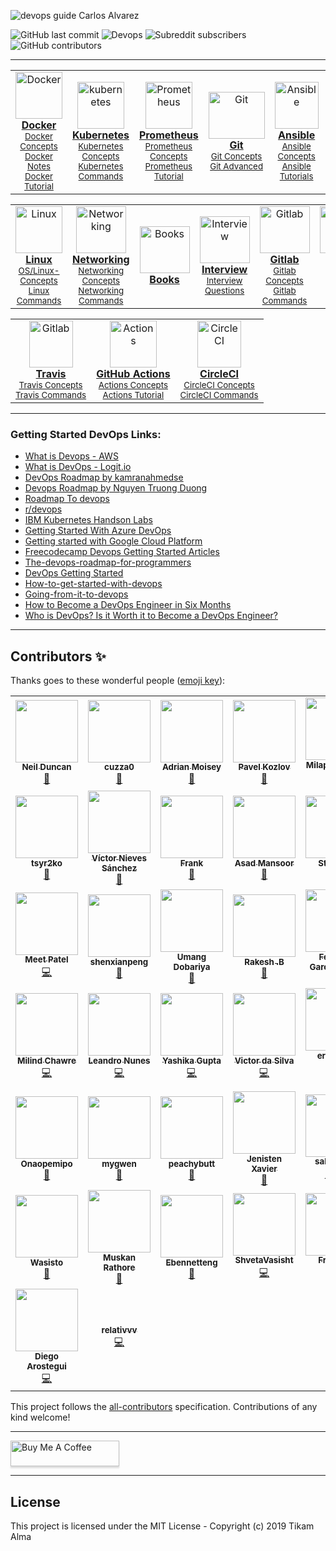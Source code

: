 

![devops guide Carlos Alvarez](https://github.com/Tikam02/DevOps-Guide/blob/master/img/devops-guide.png)

![GitHub last commit](https://img.shields.io/github/last-commit/Tikam02/DevOps_Cheatsheet?style=for-the-badge)   ![Devops](https://img.shields.io/badge/Development-Operations-blue?style=for-the-badge) ![Subreddit subscribers](https://img.shields.io/reddit/subreddit-subscribers/devops?style=for-the-badge) ![GitHub contributors](https://img.shields.io/github/contributors/Tikam02/DevOps-Guide?style=for-the-badge)

<!-- <p>
		<a href="https://triplebyte.com/a/UEmYALe/d">
		<b>Looking for a job?</b> 
			<br>
			No resume needed. Just prove you can code. Take Triplebyte’s quiz 
      and go straight to final onsite interviews!
			<br>
			<div>
				<img src="https://github.com/Tikam02/DevOps-Guide/blob/master/img/logo/Triplebyte_Logo_Default.png" width="500" hieght="400"  alt="Tripblebyte" align="middle">
			</div>
		</a>
	</p>
	
	 -->
	
*******************


<center>
<table>
 <tr>
<td align="center"><a href="./Container-orchestration/Docker"><img src="img/docker.png" width="75px;" height="75px;" alt="Docker"/><br/><b>Docker</b></a><br /><sub><a href="./Container-orchestration/Docker/docker-concepts.md">Docker Concepts</a></sub><br><sub><a href="./Container-orchestration/Docker/docker-notes.md">Docker Notes</a></sub><br><sub><a href="./Container-orchestration/Docker">Docker Tutorial</a></sub></td>
     <td align="center"><a href="./Container-orchestration/kubernetes"><img src="img/logo/kubernetes.png" width="75px;" height="75px;" alt="kubernetes"/><br /><b>Kubernetes</b></a><br /><sub><a href="./Container-orchestration/kubernetes/kuber-concepts.md">Kubernetes Concepts</a></sub><br><sub><a href="./Container-orchestration/kubernetes/kubernetes-commands.md">Kubernetes Commands</a></sub></td>
    <td align="center"><a href="./observability/Prometheus"><img src="img/logo/prometheus.png" width="75px;" height="75px;" alt="Prometheus"/><br /><b>Prometheus</b></a><br /><sub><a href="./observability/Prometheus/prometheus-concepts.md">Prometheus Concepts</a></sub><br><sub><a href="./observability/Prometheus/prometheus-tutorials.md">Prometheus Tutorial</a></sub></td>
    <td align="center"><a href="./CI-CD/git"><img src="img/logo/git.png" width="90px;" height="75px;" alt="Git"/><br /><b>Git</b></a><br/><sub><a href="./CI-CD/git/git-basic-commands.md">Git Concepts</a></sub><br><sub><a href="./CI-CD/git/git-advanced-commands.md">Git Advanced</a></sub></td>
    <td align="center"><a href="./Infrastructure-provisioning/Ansible"><img src="img/logo/ansible.png" width="70px;" height="75px;" alt="Ansible"/><br /><b>Ansible</b></a><br /><sub><a href="./Infrastructure-provisioning/Ansible/ansible-concepts.md"> Ansible Concepts</a></sub><br><sub><a href="./Infrastructure-provisioning/Ansible/ansible-tutorials.md"> Ansible Tutorials</a></sub></td>
    <td align="center"><a href="./Infrastructure-provisioning/Terraform"><img src="img/logo/terraform.png" width="65px;" height="75px;" alt="Terraform"/><br /><b>Terraform </b></a><br /><sub><a href="./Infrastructure-provisioning/Terraform/terraform-concepts.md">Terraform Concepts</a></sub><br><sub><a href="./Infrastructure-provisioning/Terraform/terraform-tutorials.md"> Terraform Tutorials</a></sub></td>
    <td align="center"><a href="./CI-CD/jenkins"><img src="img/logo/jenkins.png" width="100x;" height="75px;" alt="Jenkins"/><br /><b>Jenkins</b></a><br /><sub><a href="./CI-CD/jenkins/jenkins-concepts.md">Jenkins Concepts</a></sub><br><sub><a href="./CI-CD/jenkins/jenkins-tutorials.md">Jenkins Tutorials</a></sub></td>
  </tr>
   
   
 </table>
</center>
   
<center>
<table>

   <tr>
    <td align="center"><a href="./OS"><img src="img/logo/linux.png" width="75x;" height="75px;" alt="Linux"/><br /><b>Linux</b></a><br /><sub><a href="./OS/os-concepts.md">OS/Linux-Concepts</a></sub><br><sub><a href="./OS/os-commands.md">Linux Commands</a></sub></td>
     <td align="center"><a href="./Networking"><img src="img/logo/network.png" width="80x;" height="75px;" alt="Networking"/><br /><b>Networking</b></a><br /><sub><a href="./Networking/networking-concepts.md">Networking Concepts</a></sub><br><sub><a href="./Networking/networking-commands.md">Networking Commands</a></sub></td>
    <td align="center"><a href="./Books"><img src="img/logo/books.png" width="80x;" height="75px;" alt="Books"/><br /><b>Books</b></a><br /><sub></td>
    <td align="center"><a href="./Interview"><img src="img/logo/interview.png" width="80x;" height="75px;" alt="Interview"/><br /><b>Interview </b></a><br /><sub><a href="./Interview/Dev-ops-Interview.md">Interview Questions</a></sub></td>
    <td align="center"><a href="./CI-CD/GitlabCi"><img src="img/logo/gitlab.png" width="80x;" height="75px;" alt="Gitlab"/><br /><b>Gitlab</b></a><br /><sub><a href="./CI-CD/GitlabCi/gitlab-concepts.md">Gitlab Concepts</a></sub><br><sub><a href="./CI-CD/GitlabCi/gitlab-commands.md">Gitlab Commands</a></sub></td>
    <td align="center"><a href="./Infrastructure-provisioning/Puppet"><img src="img/logo/puppet.png" width="100x;" height="75px;" alt="Puppet"/><br /><b>Puppet</b></a><br /><sub><a href="./Infrastructure-provisioning/Puppet/puppet-concepts.md">Puppet Concepts</a></sub><br><sub><a href="./Infrastructure-provisioning/Puppet/puppet-commands.md">Puppet Commands</a></sub></td>
    <td align="center"><a href="./Infrastructure-provisioning/Chef"><img src="img/logo/chef.jpg" width="80x;" height="75px;" alt="Chef"/><br /><b>Chef</b></a><br /><sub><a href="./Infrastructure-provisioning/Chef/chef-concepts.md">Chef Concepts</a></sub><br><sub><a href="./Infrastructure-provisioning/Chef/chef-commands.md">Chef Commands</a></sub></td>
   
  </tr>
  
 </table>
</center>

 <center>
<table>

   <tr>
    <td align="center"><a href="./CI-CD/TravisCi"><img src="img/logo/travisci.png" width="70x;" height="75px;" alt="Gitlab"/><br /><b>Travis</b></a><br /><sub><a href="./CI-CD/TravisCi/travis-concepts.md">Travis Concepts</a></sub><br><sub><a href="./CI-CD/TravisCi/travis-commands.md">Travis Commands</a></sub></td>
    <td align="center"><a href="./CI-CD/Actions"><img src="img/logo/actions.png" width="75x;" height="75px;" alt="Actions"/><br /><b>GitHub Actions</b></a><br /><sub><a href="./CI-CD/Actions/github-actions-concepts.md">Actions Concepts</a></sub><br><sub><a href="./CI-CD/Actions/github-actions-tutorial.md">Actions Tutorial</a></sub></td>
    <td align="center"><a href="./CI-CD/CircleCI"><img src="img/logo/circleci.png" width="70x;" height="75px;" alt="CircleCI"/><br /><b>CircleCI</b></a><br /><sub><a href="./CI-CD/CircleCI/circleci-concepts.md">CircleCI Concepts</a></sub><br><sub><a href="./CI-CD/CircleCI/circleci-commands.md">CircleCI Commands</a></sub></td>
  </tr>
  
 </table>
</center>








********************


### Getting Started DevOps Links:

- [What is Devops - AWS](https://aws.amazon.com/devops/what-is-devops/)
- [What is DevOps - Logit.io](https://logit.io/blog/post/what-is-devops)
- [DevOps Roadmap by kamranahmedse](https://github.com/kamranahmedse/developer-roadmap/blob/master/public/roadmaps/devops.png)
- [Devops Roadmap by Nguyen Truong Duong](https://github.com/raycad/devops-roadmap)
- [Roadmap To devops](https://medium.com/faun/the-roadmap-to-become-a-devops-dude-from-server-to-serverless-dd97420f640e)
- [r/devops](https://www.reddit.com/r/devops/)
- [IBM Kubernetes Handson Labs](https://github.com/IBM/kube101/tree/master/workshop)
- [Getting Started With Azure DevOps](https://github.com/microsoft/azuredevopslabs)
- [Getting started with Google Cloud Platform](https://cloud.google.com/gcp/getting-started/)
- [Freecodecamp Devops Getting Started Articles](https://www.freecodecamp.org/news/tag/devops/)
- [The-devops-roadmap-for-programmers](https://dzone.com/articles/the-devops-roadmap-for-programmers)
- [DevOps Getting Started](https://medium.com/@devfire/how-to-become-a-devops-engineer-in-six-months-or-less-366097df7737)
- [How-to-get-started-with-devops](https://dev.to/liquid_chickens/how-to-get-started-with-devops)
- [Going-from-it-to-devops](https://medium.com/better-programming/going-from-it-to-devops-996192520331)
- [How to Become a DevOps Engineer in Six Months](https://spacelift.io/blog/how-to-become-devops-engineer)
- [Who is DevOps? Is it Worth it to Become a DevOps Engineer?](https://spacelift.io/blog/who-is-devops-engineer)
  
**************************


## Contributors ✨

Thanks goes to these wonderful people ([emoji key](https://allcontributors.org/docs/en/emoji-key)):

<!-- ALL-CONTRIBUTORS-LIST:START - Do not remove or modify this section -->
<!-- prettier-ignore-start -->
<!-- markdownlint-disable -->
<table>
  <tr>
    <td align="center"><a href="http://www.ghostwheel.co.uk"><img src="https://avatars0.githubusercontent.com/u/652579?v=4?s=100" width="100px;" alt=""/><br /><sub><b>Neil Duncan</b></sub></a><br /><a href="https://github.com/Tikam02/DevOps-Guide/commits?author=neilduncan" title="Documentation">📖</a></td>
    <td align="center"><a href="https://github.com/cuzza0"><img src="https://avatars0.githubusercontent.com/u/8264053?v=4?s=100" width="100px;" alt=""/><br /><sub><b>cuzza0</b></sub></a><br /><a href="https://github.com/Tikam02/DevOps-Guide/commits?author=cuzza0" title="Documentation">📖</a></td>
    <td align="center"><a href="https://adrianmoisey.gitlab.com/"><img src="https://avatars3.githubusercontent.com/u/736329?v=4?s=100" width="100px;" alt=""/><br /><sub><b>Adrian Moisey</b></sub></a><br /><a href="https://github.com/Tikam02/DevOps-Guide/commits?author=adrianmoisey" title="Documentation">📖</a></td>
    <td align="center"><a href="https://github.com/Win32Sector"><img src="https://avatars3.githubusercontent.com/u/7781383?v=4?s=100" width="100px;" alt=""/><br /><sub><b>Pavel Kozlov</b></sub></a><br /><a href="#question-Win32Sector" title="Answering Questions">💬</a></td>
    <td align="center"><a href="https://github.com/milap-neupane"><img src="https://avatars0.githubusercontent.com/u/2145263?v=4?s=100" width="100px;" alt=""/><br /><sub><b>Milap Neupane</b></sub></a><br /><a href="https://github.com/Tikam02/DevOps-Guide/commits?author=milap-neupane" title="Code">💻</a> <a href="#tutorial-milap-neupane" title="Tutorials">✅</a></td>
    <td align="center"><a href="https://johnoctubre.me/"><img src="https://avatars0.githubusercontent.com/u/1725315?v=4?s=100" width="100px;" alt=""/><br /><sub><b>john</b></sub></a><br /><a href="https://github.com/Tikam02/DevOps-Guide/commits?author=johnoct" title="Documentation">📖</a></td>
    <td align="center"><a href="https://www.linkedin.com/in/jobin-george-364bbb127/"><img src="https://avatars0.githubusercontent.com/u/26024383?v=4?s=100" width="100px;" alt=""/><br /><sub><b>Jobin George</b></sub></a><br /><a href="https://github.com/Tikam02/DevOps-Guide/commits?author=jobintweets" title="Documentation">📖</a></td>
  </tr>
  <tr>
    <td align="center"><a href="https://github.com/tsyr2ko"><img src="https://avatars3.githubusercontent.com/u/344274?v=4?s=100" width="100px;" alt=""/><br /><sub><b>tsyr2ko</b></sub></a><br /><a href="https://github.com/Tikam02/DevOps-Guide/commits?author=tsyr2ko" title="Documentation">📖</a></td>
    <td align="center"><a href="https://twitter.com/VictorNS69"><img src="https://avatars2.githubusercontent.com/u/10101065?v=4?s=100" width="100px;" alt=""/><br /><sub><b>Víctor Nieves Sánchez</b></sub></a><br /><a href="https://github.com/Tikam02/DevOps-Guide/commits?author=VictorNS69" title="Documentation">📖</a></td>
    <td align="center"><a href="https://blog.acropanda.top/"><img src="https://avatars1.githubusercontent.com/u/25024102?v=4?s=100" width="100px;" alt=""/><br /><sub><b>Frank</b></sub></a><br /><a href="https://github.com/Tikam02/DevOps-Guide/commits?author=acrofrank" title="Documentation">📖</a></td>
    <td align="center"><a href="https://medium.com/@asadmansoor"><img src="https://avatars0.githubusercontent.com/u/7865693?v=4?s=100" width="100px;" alt=""/><br /><sub><b>Asad Mansoor</b></sub></a><br /><a href="https://github.com/Tikam02/DevOps-Guide/commits?author=asadmansr" title="Documentation">📖</a></td>
    <td align="center"><a href="https://angristan.xyz"><img src="https://avatars1.githubusercontent.com/u/11699655?v=4?s=100" width="100px;" alt=""/><br /><sub><b>Stanislas</b></sub></a><br /><a href="https://github.com/Tikam02/DevOps-Guide/commits?author=angristan" title="Documentation">📖</a></td>
    <td align="center"><a href="https://www.linkedin.com/in/rodrigofazenda/"><img src="https://avatars2.githubusercontent.com/u/12849476?v=4?s=100" width="100px;" alt=""/><br /><sub><b>Rodrigo Fazenda</b></sub></a><br /><a href="https://github.com/Tikam02/DevOps-Guide/commits?author=rodrigofazenda" title="Documentation">📖</a></td>
    <td align="center"><a href="https://github.com/nkstanchev"><img src="https://avatars0.githubusercontent.com/u/22329266?v=4?s=100" width="100px;" alt=""/><br /><sub><b>Nikolay Stanchev</b></sub></a><br /><a href="https://github.com/Tikam02/DevOps-Guide/commits?author=nkstanchev" title="Documentation">📖</a></td>
  </tr>
  <tr>
    <td align="center"><a href="https://github.com/meet59patel"><img src="https://avatars2.githubusercontent.com/u/45785817?v=4?s=100" width="100px;" alt=""/><br /><sub><b>Meet Patel</b></sub></a><br /><a href="https://github.com/Tikam02/DevOps-Guide/commits?author=meet59patel" title="Code">💻</a></td>
    <td align="center"><a href="https://shenxianpeng.github.io"><img src="https://avatars1.githubusercontent.com/u/3353385?v=4?s=100" width="100px;" alt=""/><br /><sub><b>shenxianpeng</b></sub></a><br /><a href="https://github.com/Tikam02/DevOps-Guide/commits?author=shenxianpeng" title="Documentation">📖</a></td>
    <td align="center"><a href="https://github.com/Umang2002"><img src="https://avatars3.githubusercontent.com/u/56287922?v=4?s=100" width="100px;" alt=""/><br /><sub><b>Umang Dobariya</b></sub></a><br /><a href="https://github.com/Tikam02/DevOps-Guide/commits?author=Umang2002" title="Documentation">📖</a></td>
    <td align="center"><a href="https://github.com/Revenge-Rakesh"><img src="https://avatars2.githubusercontent.com/u/36032275?v=4?s=100" width="100px;" alt=""/><br /><sub><b>Rakesh .B</b></sub></a><br /><a href="https://github.com/Tikam02/DevOps-Guide/commits?author=Revenge-Rakesh" title="Documentation">📖</a></td>
    <td align="center"><a href="https://github.com/fedGL"><img src="https://avatars3.githubusercontent.com/u/30448072?v=4?s=100" width="100px;" alt=""/><br /><sub><b>Federico Garcia-Lorca</b></sub></a><br /><a href="https://github.com/Tikam02/DevOps-Guide/commits?author=fedGL" title="Documentation">📖</a></td>
    <td align="center"><a href="https://github.com/kawaiipantsu"><img src="https://avatars0.githubusercontent.com/u/12233528?v=4?s=100" width="100px;" alt=""/><br /><sub><b>Dave</b></sub></a><br /><a href="https://github.com/Tikam02/DevOps-Guide/commits?author=kawaiipantsu" title="Documentation">📖</a></td>
    <td align="center"><a href="https://listout.github.io/mysite/"><img src="https://avatars1.githubusercontent.com/u/66715002?v=4?s=100" width="100px;" alt=""/><br /><sub><b>Brahmajit</b></sub></a><br /><a href="https://github.com/Tikam02/DevOps-Guide/commits?author=listout" title="Documentation">📖</a> <a href="https://github.com/Tikam02/DevOps-Guide/commits?author=listout" title="Code">💻</a></td>
  </tr>
  <tr>
    <td align="center"><a href="https://milindchawre.github.io/"><img src="https://avatars0.githubusercontent.com/u/21288765?v=4?s=100" width="100px;" alt=""/><br /><sub><b>Milind Chawre</b></sub></a><br /><a href="https://github.com/Tikam02/DevOps-Guide/commits?author=milindchawre" title="Code">💻</a></td>
    <td align="center"><a href="http://lnfnunes.com.br"><img src="https://avatars1.githubusercontent.com/u/2450417?v=4?s=100" width="100px;" alt=""/><br /><sub><b>Leandro Nunes</b></sub></a><br /><a href="https://github.com/Tikam02/DevOps-Guide/commits?author=lnfnunes" title="Code">💻</a></td>
    <td align="center"><a href="https://github.com/creativeyashi"><img src="https://avatars2.githubusercontent.com/u/56039343?v=4?s=100" width="100px;" alt=""/><br /><sub><b>Yashika Gupta</b></sub></a><br /><a href="https://github.com/Tikam02/DevOps-Guide/commits?author=creativeyashi" title="Code">💻</a></td>
    <td align="center"><a href="https://www.linkedin.com/in/victor-da-silva-a75951138/"><img src="https://avatars3.githubusercontent.com/u/40555247?v=4?s=100" width="100px;" alt=""/><br /><sub><b>Victor da Silva</b></sub></a><br /><a href="https://github.com/Tikam02/DevOps-Guide/commits?author=VictordaSiIva" title="Code">💻</a></td>
    <td align="center"><a href="https://github.com/errazudin"><img src="https://avatars2.githubusercontent.com/u/539687?v=4?s=100" width="100px;" alt=""/><br /><sub><b>errazudin ishak</b></sub></a><br /><a href="https://github.com/Tikam02/DevOps-Guide/commits?author=errazudin" title="Code">💻</a></td>
    <td align="center"><a href="https://github.com/waniniraj"><img src="https://avatars0.githubusercontent.com/u/20483354?v=4?s=100" width="100px;" alt=""/><br /><sub><b>Niraj</b></sub></a><br /><a href="https://github.com/Tikam02/DevOps-Guide/commits?author=waniniraj" title="Code">💻</a> <a href="https://github.com/Tikam02/DevOps-Guide/commits?author=waniniraj" title="Documentation">📖</a></td>
    <td align="center"><a href="https://github.com/petemadis"><img src="https://avatars1.githubusercontent.com/u/44151476?v=4?s=100" width="100px;" alt=""/><br /><sub><b>petemadis</b></sub></a><br /><a href="https://github.com/Tikam02/DevOps-Guide/commits?author=petemadis" title="Documentation">📖</a></td>
  </tr>
  <tr>
    <td align="center"><a href="http://onaopewapo.wordpress.com"><img src="https://avatars1.githubusercontent.com/u/64684770?v=4?s=100" width="100px;" alt=""/><br /><sub><b>Onaopemipo</b></sub></a><br /><a href="https://github.com/Tikam02/DevOps-Guide/commits?author=Onaope" title="Documentation">📖</a></td>
    <td align="center"><a href="https://github.com/mygwen"><img src="https://avatars2.githubusercontent.com/u/56973180?v=4?s=100" width="100px;" alt=""/><br /><sub><b>mygwen</b></sub></a><br /><a href="https://github.com/Tikam02/DevOps-Guide/commits?author=mygwen" title="Documentation">📖</a></td>
    <td align="center"><a href="https://github.com/cjjp-sushi"><img src="https://avatars2.githubusercontent.com/u/44535517?v=4?s=100" width="100px;" alt=""/><br /><sub><b>peachybutt</b></sub></a><br /><a href="https://github.com/Tikam02/DevOps-Guide/commits?author=cjjp-sushi" title="Documentation">📖</a></td>
    <td align="center"><a href="https://github.com/jenistenxavier"><img src="https://avatars1.githubusercontent.com/u/43406772?v=4?s=100" width="100px;" alt=""/><br /><sub><b>Jenisten Xavier</b></sub></a><br /><a href="https://github.com/Tikam02/DevOps-Guide/commits?author=jenistenxavier" title="Documentation">📖</a></td>
    <td align="center"><a href="https://github.com/sahid1486"><img src="https://avatars1.githubusercontent.com/u/60508279?v=4?s=100" width="100px;" alt=""/><br /><sub><b>sahid1486</b></sub></a><br /><a href="#content-sahid1486" title="Content">🖋</a> <a href="https://github.com/Tikam02/DevOps-Guide/commits?author=sahid1486" title="Code">💻</a></td>
    <td align="center"><a href="https://thorsten-hans.com"><img src="https://avatars0.githubusercontent.com/u/357884?v=4?s=100" width="100px;" alt=""/><br /><sub><b>Thorsten Hans</b></sub></a><br /><a href="#content-ThorstenHans" title="Content">🖋</a> <a href="https://github.com/Tikam02/DevOps-Guide/commits?author=ThorstenHans" title="Code">💻</a></td>
    <td align="center"><a href="https://github.com/yenyl"><img src="https://avatars1.githubusercontent.com/u/57047995?v=4?s=100" width="100px;" alt=""/><br /><sub><b>yenyl</b></sub></a><br /><a href="https://github.com/Tikam02/DevOps-Guide/commits?author=yenyl" title="Documentation">📖</a></td>
  </tr>
  <tr>
    <td align="center"><a href="https://github.com/tiramisubliss"><img src="https://avatars2.githubusercontent.com/u/17046296?v=4?s=100" width="100px;" alt=""/><br /><sub><b>Wasisto</b></sub></a><br /><a href="https://github.com/Tikam02/DevOps-Guide/commits?author=tiramisubliss" title="Documentation">📖</a></td>
    <td align="center"><a href="https://github.com/Sakura74"><img src="https://avatars0.githubusercontent.com/u/62328534?v=4?s=100" width="100px;" alt=""/><br /><sub><b>Muskan Rathore</b></sub></a><br /><a href="https://github.com/Tikam02/DevOps-Guide/commits?author=Sakura74" title="Documentation">📖</a></td>
    <td align="center"><a href="https://github.com/Ebennetteng"><img src="https://avatars0.githubusercontent.com/u/60264726?v=4?s=100" width="100px;" alt=""/><br /><sub><b>Ebennetteng</b></sub></a><br /><a href="https://github.com/Tikam02/DevOps-Guide/commits?author=Ebennetteng" title="Documentation">📖</a></td>
    <td align="center"><a href="https://github.com/ShvetaVasisht"><img src="https://avatars.githubusercontent.com/u/74658760?v=4?s=100" width="100px;" alt=""/><br /><sub><b>ShvetaVasisht</b></sub></a><br /><a href="https://github.com/Tikam02/DevOps-Guide/commits?author=ShvetaVasisht" title="Code">💻</a></td>
    <td align="center"><a href="https://github.com/franciosi"><img src="https://avatars.githubusercontent.com/u/123564?v=4?s=100" width="100px;" alt=""/><br /><sub><b>Franciosi</b></sub></a><br /><a href="https://github.com/Tikam02/DevOps-Guide/commits?author=franciosi" title="Code">💻</a></td>
    <td align="center"><a href="https://github.com/s403o"><img src="https://avatars.githubusercontent.com/u/38042656?v=4?s=100" width="100px;" alt=""/><br /><sub><b>Eslam Adel</b></sub></a><br /><a href="https://github.com/Tikam02/DevOps-Guide/commits?author=s403o" title="Documentation">📖</a></td>
    <td align="center"><a href="https://github.com/mahmoodahmad100"><img src="https://avatars.githubusercontent.com/u/24311652?v=4?s=100" width="100px;" alt=""/><br /><sub><b>Mahmood Ahmad</b></sub></a><br /><a href="https://github.com/Tikam02/DevOps-Guide/commits?author=mahmoodahmad100" title="Documentation">📖</a></td>
  </tr>
  <tr>
    <td align="center"><a href="https://github.com/darostegui"><img src="https://avatars.githubusercontent.com/u/61184284?v=4?s=100" width="100px;" alt=""/><br /><sub><b>Diego Arostegui</b></sub></a><br /><a href="https://github.com/Tikam02/DevOps-Guide/commits?author=darostegui" title="Code">💻</a></td>
    <td align="center"><a href="https://github.com/relativvv"><img src="https://avatars.githubusercontent.com/u/52501124?s=400&u=65c9b54a550063e6bd3b4fb36f0ed7c9ac80bde5&v=4" alt=""/><br /><sub><b>relativvv</b></sub></a><br /><a href="https://github.com/relativvv/DevOps-Guide/commits?author=relativvv" title="Code">💻</a></td>
  </tr>
</table>

<!-- markdownlint-restore -->
<!-- prettier-ignore-end -->

<!-- ALL-CONTRIBUTORS-LIST:END -->

This project follows the [all-contributors](https://github.com/all-contributors/all-contributors) specification. Contributions of any kind welcome!

********************************************
<a href="https://www.buymeacoffee.com/95jwDkC" target="_blank"><img src="https://www.buymeacoffee.com/assets/img/custom_images/orange_img.png" alt="Buy Me A Coffee" style="height: 41px !important;width: 174px !important;box-shadow: 0px 3px 2px 0px rgba(190, 190, 190, 0.5) !important;-webkit-box-shadow: 0px 3px 2px 0px rgba(190, 190, 190, 0.5) !important;" ></a>
*********************************************
## License

This project is licensed under the MIT License - Copyright (c) 2019 Tikam Alma
